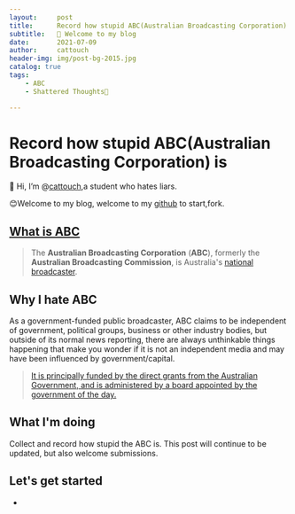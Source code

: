 ```yaml
---
layout:     post                   
title:      Record how stupid ABC(Australian Broadcasting Corporation) is
subtitle:   👋 Welcome to my blog
date:       2021-07-09              
author:     cattouch                    
header-img: img/post-bg-2015.jpg    
catalog: true                      
tags:                            
    - ABC
    - Shattered Thoughts🧠

---
```


# Record how stupid ABC(Australian Broadcasting Corporation) is

👋 Hi, I’m @[cattouch](https://github.com/cattouch),a student who hates liars.

😊Welcome to my blog, welcome to my [github](https://github.com/cattouch/cattouch.github.io) to start,fork.



## [What is ABC](https://en.wikipedia.org/wiki/Australian_Broadcasting_Corporation)

> The **Australian Broadcasting Corporation** (**ABC**), formerly the **Australian Broadcasting Commission**, is Australia's [national broadcaster](https://en.wikipedia.org/wiki/Public_broadcasting).



## Why I hate ABC

As a government-funded public broadcaster, ABC claims to be independent of government, political groups, business or other industry bodies, but outside of its normal news reporting, there are always unthinkable things happening that make you wonder if it is not an independent media and may have been influenced by government/capital.

>  [It is principally funded by the direct grants from the Australian Government, and is administered by a board appointed by the government of the day. ](https://en.wikipedia.org/wiki/Australian_Broadcasting_Corporation)



## What I'm doing

Collect and record how stupid the ABC is.
This post will continue to be updated, but also welcome submissions.



## Let's get started

+ 

